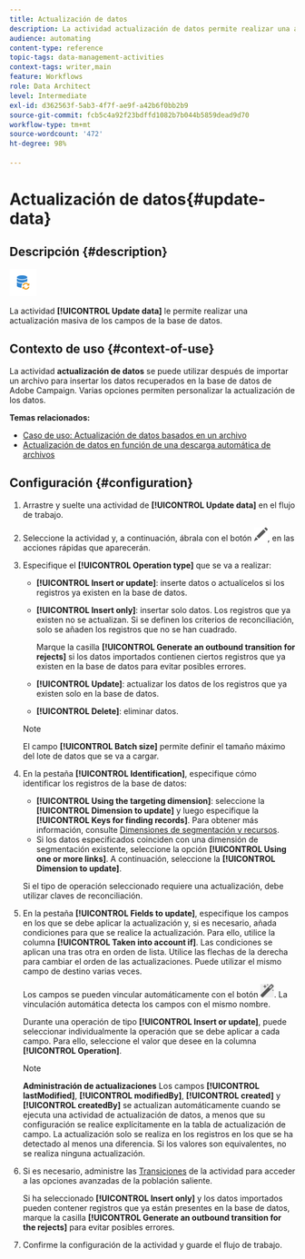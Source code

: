 ```yaml
---
title: Actualización de datos
description: La actividad actualización de datos permite realizar una actualización masiva de los campos de la base de datos.
audience: automating
content-type: reference
topic-tags: data-management-activities
context-tags: writer,main
feature: Workflows
role: Data Architect
level: Intermediate
exl-id: d362563f-5ab3-4f7f-ae9f-a42b6f0bb2b9
source-git-commit: fcb5c4a92f23bdffd1082b7b044b5859dead9d70
workflow-type: tm+mt
source-wordcount: '472'
ht-degree: 98%

---
```


# Actualización de datos{#update-data}

## Descripción {#description}

![](assets/data_update.png)

La actividad **[!UICONTROL Update data]** le permite realizar una actualización masiva de los campos de la base de datos.

## Contexto de uso {#context-of-use}

La actividad **actualización de datos** se puede utilizar después de importar un archivo para insertar los datos recuperados en la base de datos de Adobe Campaign. Varias opciones permiten personalizar la actualización de los datos.

**Temas relacionados:**

* [Caso de uso: Actualización de datos basados en un archivo](../../automating/using/update-database-file.md)
* [Actualización de datos en función de una descarga automática de archivos](../../automating/using/update-data-automatic-download.md)

## Configuración {#configuration}

1. Arrastre y suelte una actividad de **[!UICONTROL Update data]** en el flujo de trabajo.
1. Seleccione la actividad y, a continuación, ábrala con el botón ![](assets/edit_darkgrey-24px.png), en las acciones rápidas que aparecerán.
1. Especifique el **[!UICONTROL Operation type]** que se va a realizar:

   * **[!UICONTROL Insert or update]**: inserte datos o actualícelos si los registros ya existen en la base de datos.
   * **[!UICONTROL Insert only]**: insertar solo datos. Los registros que ya existen no se actualizan. Si se definen los criterios de reconciliación, solo se añaden los registros que no se han cuadrado.

      Marque la casilla **[!UICONTROL Generate an outbound transition for rejects]** si los datos importados contienen ciertos registros que ya existen en la base de datos para evitar posibles errores.

   * **[!UICONTROL Update]**: actualizar los datos de los registros que ya existen solo en la base de datos.
   * **[!UICONTROL Delete]**: eliminar datos.

   >[!NOTE]
   >
   >El campo **[!UICONTROL Batch size]** permite definir el tamaño máximo del lote de datos que se va a cargar.

1. En la pestaña **[!UICONTROL Identification]**, especifique cómo identificar los registros de la base de datos:

   * **[!UICONTROL Using the targeting dimension]**: seleccione la **[!UICONTROL Dimension to update]** y luego especifique la **[!UICONTROL Keys for finding records]**. Para obtener más información, consulte [Dimensiones de segmentación y recursos](../../automating/using/query.md#targeting-dimensions-and-resources).
   * Si los datos especificados coinciden con una dimensión de segmentación existente, seleccione la opción **[!UICONTROL Using one or more links]**. A continuación, seleccione la **[!UICONTROL Dimension to update]**.

   Si el tipo de operación seleccionado requiere una actualización, debe utilizar claves de reconciliación.

1. En la pestaña **[!UICONTROL Fields to update]**, especifique los campos en los que se debe aplicar la actualización y, si es necesario, añada condiciones para que se realice la actualización. Para ello, utilice la columna **[!UICONTROL Taken into account if]**. Las condiciones se aplican una tras otra en orden de lista. Utilice las flechas de la derecha para cambiar el orden de las actualizaciones. Puede utilizar el mismo campo de destino varias veces.

   Los campos se pueden vincular automáticamente con el botón ![](assets/wkf_magic_wand-24px.png). La vinculación automática detecta los campos con el mismo nombre.

   Durante una operación de tipo **[!UICONTROL Insert or update]**, puede seleccionar individualmente la operación que se debe aplicar a cada campo. Para ello, seleccione el valor que desee en la columna **[!UICONTROL Operation]**.

   >[!NOTE]
   >
   >**Administración de actualizaciones** Los campos **[!UICONTROL lastModified]**, **[!UICONTROL modifiedBy]**, **[!UICONTROL created]** y **[!UICONTROL createdBy]** se actualizan automáticamente cuando se ejecuta una actividad de actualización de datos, a menos que su configuración se realice explícitamente en la tabla de actualización de campo. La actualización solo se realiza en los registros en los que se ha detectado al menos una diferencia. Si los valores son equivalentes, no se realiza ninguna actualización.

1. Si es necesario, administre las [Transiciones](../../automating/using/activity-properties.md) de la actividad para acceder a las opciones avanzadas de la población saliente.

   Si ha seleccionado **[!UICONTROL Insert only]** y los datos importados pueden contener registros que ya están presentes en la base de datos, marque la casilla **[!UICONTROL Generate an outbound transition for the rejects]** para evitar posibles errores.

1. Confirme la configuración de la actividad y guarde el flujo de trabajo.
